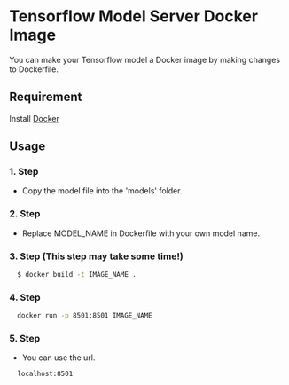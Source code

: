 # Tensorflow Model Server Docker Image

You can make your Tensorflow model a Docker image by making changes to Dockerfile.

## Requirement

  Install [Docker](https://docs.docker.com/install/)

## Usage

### 1. Step 
  - Copy the model file into the 'models' folder.


### 2. Step 
  - Replace MODEL_NAME in Dockerfile with your own model name.

### 3. Step (This step may take some time!)
  ```sh
    $ docker build -t IMAGE_NAME .
  ```

### 4. Step
  ```sh
    docker run -p 8501:8501 IMAGE_NAME  
  ```

### 5. Step
  - You can use the url.
  ```sh
    localhost:8501
  ``` 
